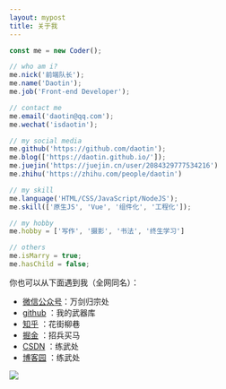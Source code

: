 ```yaml
---
layout: mypost
title: 关于我
---
```


```js
const me = new Coder();

// who am i?
me.nick('前端队长');
me.name('Daotin');
me.job('Front-end Developer');

// contact me
me.email('daotin@qq.com');
me.wechat('isdaotin');

// my social media
me.github('https://github.com/daotin');
me.blog(['https://daotin.github.io/']);
me.juejin('https://juejin.cn/user/2084329777534216')
me.zhihu('https://zhihu.com/people/daotin')

// my skill
me.language('HTML/CSS/JavaScript/NodeJS');
me.skill(['原生JS', 'Vue', '组件化', '工程化']);

// my hobby
me.hobby = ['写作', '摄影', '书法', '终生学习']

// others
me.isMarry = true;
me.hasChild = false;
```


你也可以从下面遇到我（全网同名）：

- [微信公众号](https://www.jianguoyun.com/p/DVLba8YQjp3pCBiFhvwD)：万剑归宗处
- [github](https://github.com/daotin) ：我的武器库
- [知乎](https://www.zhihu.com/people/daotin) ：花街柳巷
- [掘金](https://juejin.im/user/2084329777534216) ：招兵买马
- [CSDN](https://blog.csdn.net/lvonve) ：练武处
- [博客园](https://www.cnblogs.com/lvonve) ：练武处

![](https://gitee.com/daotin/img/raw/master/gzh.png)